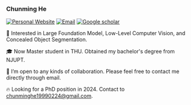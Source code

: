 ### Chunming He
[![Personal Website](https://img.shields.io/badge/Web-ChunmingHe-green)](https://chunminghe.github.io/) [![Email](https://img.shields.io/badge/-chunminghe19990224@gmail.com-yellowgreen?style=flat-square&labelColor=grey&logo=Gmail&logoColor=white&link=mailto:chunminghe19990224@gmail.com)](mailto:chunminghe19990224@gmail.com) [![Google scholar](https://img.shields.io/badge/Google-Scholar-yellow)](https://scholar.google.com/citations?hl=en&user=m0aEH2YAAAAJ) 

:rocket: Interested in Large Foundation Model, Low-Level Computer Vision, and Concealed Object Segmentation.

:mortar_board: Now Master student in THU. Obtained my bachelor's degree from NJUPT.

💞️ I’m open to any kinds of collaboration. Please feel free to contact me directly through email.

:fire: Looking for a PhD position in 2024. Contact to chunminghe19990224@gmail.com.



<!--
**ChunmingHe/ChunmingHe** is a ✨ _special_ ✨ repository because its `README.md` (this file) appears on your GitHub profile.

Here are some ideas to get you started:

- 🔭 I’m currently working on ...
- 🌱 I’m currently learning ...
- 👯 I’m looking to collaborate on ...
- 🤔 I’m looking for help with ...
- 💬 Ask me about ...
- 📫 How to reach me: ...
- 😄 Pronouns: ...
- ⚡ Fun fact: ...
-->
